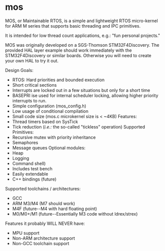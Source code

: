 # mos
MOS, or Maintainable RTOS, is a simple and lightweight RTOS micro-kernel
for ARM M series that supports basic threading and IPC primitives.

It is intended for low thread count applications, e.g.: "fun personal projects."

MOS was originally developed on a SGS-Thomson STM32F4Discovery.  The provided
HAL layer example should work immediately with the STM32F4Discovery or
similar boards.  Otherwise you will need to create your own HAL to try it out.

Design Goals:
* RTOS: Hard priorities and bounded execution
* Short critical sections
 * Interrupts are locked out in a few situations but only for a short time
 * BASEPRI ise used for internal scheduler locking, allowing higher priority interrupts to run.
* Simple configuration (mos_config.h)
* Low usage of conditional compilation
* Small code size (mos.c microkernel size is < ~4KB)
Features:
* Thread timers based on SysTick
* Tick reduction (_i.e.:_ the so-called "tickless" operation)
Supported Primitives:
 * Recursive mutex with priority inheritance
 * Semaphores
 * Message queues
Optional modules:
 * Heap
 * Logging
 * Command shell)
* Includes test bench
* Easily extendable
* C++ bindings (future)

Supported toolchains / architectures:
+ GCC
+ ARM M3/M4 (M7 should work)
+ M4F (future--M4 with hard floating point)
+ M0/M0+/M1 (future--Essentially M3 code without ldrex/strex) 

Features it probably WILL NEVER have:
- MPU support
- Non-ARM architecture support
- Non-GCC toolchain support
